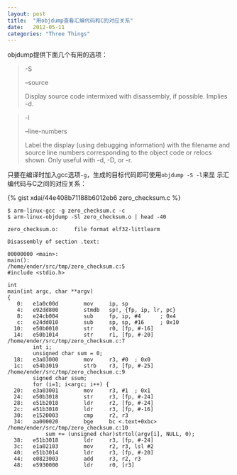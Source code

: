```yaml
---
layout: post
title:  "用objdump查看汇编代码和C的对应关系"
date:   2012-05-11
categories: "Three Things"
---
```

objdump提供下面几个有用的选项：

> -S
>
> –source
>
> Display source code intermixed with disassembly, if possible.  Implies -d.

> -l
>
> –line-numbers
>
> Label the display (using debugging information) with the filename and
> source line numbers corresponding to the object code or relocs shown.
> Only useful with -d, -D, or -r.

只要在编译时加入gcc选项`-g`，生成的目标代码即可使用`objdump -S -l`来显
示汇编代码与C之间的对应关系：

{% gist xdai/44e408b71188b6012eb6 zero_checksum.c %}

~~~
$ arm-linux-gcc -g zero_checksum.c -c
$ arm-linux-objdump -Sl zero_checksum.o | head -40

zero_checksum.o:     file format elf32-littlearm

Disassembly of section .text:

00000000 <main>:
main():
/home/ender/src/tmp/zero_checksum.c:5
#include <stdio.h>

int
main(int argc, char **argv)
{
   0:   e1a0c00d        mov     ip, sp
   4:   e92dd800        stmdb   sp!, {fp, ip, lr, pc}
   8:   e24cb004        sub     fp, ip, #4      ; 0x4
   c:   e24dd010        sub     sp, sp, #16     ; 0x10
  10:   e50b0010        str     r0, [fp, #-16]
  14:   e50b1014        str     r1, [fp, #-20]
/home/ender/src/tmp/zero_checksum.c:7
        int i;
        unsigned char sum = 0;
  18:   e3a03000        mov     r3, #0  ; 0x0
  1c:   e54b3019        strb    r3, [fp, #-25]
/home/ender/src/tmp/zero_checksum.c:9
        signed char ssum;
        for (i=1; i<argc; i++) {
  20:   e3a03001        mov     r3, #1  ; 0x1
  24:   e50b3018        str     r3, [fp, #-24]
  28:   e51b2018        ldr     r2, [fp, #-24]
  2c:   e51b3010        ldr     r3, [fp, #-16]
  30:   e1520003        cmp     r2, r3
  34:   aa000020        bge     bc <.text+0xbc>
/home/ender/src/tmp/zero_checksum.c:10
            sum += (unsigned char)strtol(argv[i], NULL, 0);
  38:   e51b3018        ldr     r3, [fp, #-24]
  3c:   e1a02103        mov     r2, r3, lsl #2
  40:   e51b3014        ldr     r3, [fp, #-20]
  44:   e0823003        add     r3, r2, r3
  48:   e5930000        ldr     r0, [r3]
~~~
